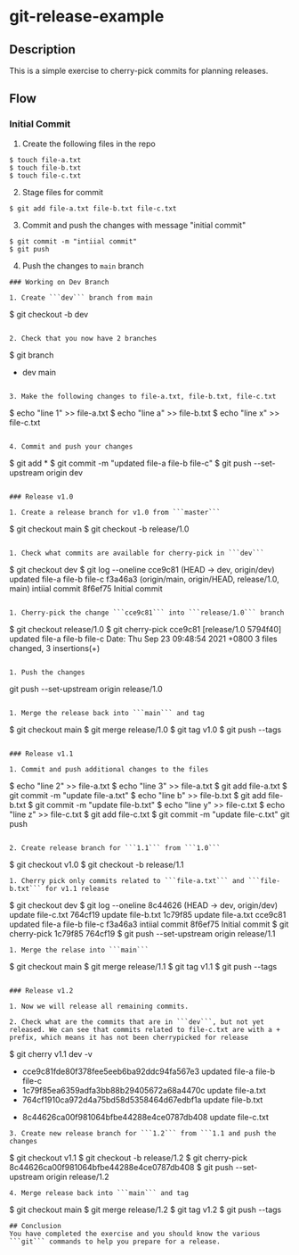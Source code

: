 # git-release-example

## Description
This is a simple exercise to cherry-pick commits for planning releases. 

## Flow

### Initial Commit

1. Create the following files in the repo
```
$ touch file-a.txt
$ touch file-b.txt
$ touch file-c.txt
```
2. Stage files for commit
```
$ git add file-a.txt file-b.txt file-c.txt
```
3. Commit and push the changes with message "initial commit"
```
$ git commit -m "intiial commit"
$ git push
```
4. Push the changes to ```main``` branch
```
### Working on Dev Branch

1. Create ```dev``` branch from main

```
$ git checkout -b dev
```

2. Check that you now have 2 branches

```
$ git branch
* dev
  main
```

3. Make the following changes to file-a.txt, file-b.txt, file-c.txt

```
$ echo "line 1" >> file-a.txt
$ echo "line a" >> file-b.txt
$ echo "line x" >> file-c.txt
```

4. Commit and push your changes

```
$ git add *
$ git commit -m "updated file-a file-b file-c"
$ git push --set-upstream origin dev
```

### Release v1.0

1. Create a release branch for v1.0 from ```master```

```
$ git checkout main
$ git checkout -b release/1.0 
```

1. Check what commits are available for cherry-pick in ```dev```

```
$ git checkout dev
$ git log --oneline
cce9c81 (HEAD -> dev, origin/dev) updated file-a file-b file-c
f3a46a3 (origin/main, origin/HEAD, release/1.0, main) intiial commit
8f6ef75 Initial commit
```

1. Cherry-pick the change ```cce9c81``` into ```release/1.0``` branch

```
$ git checkout release/1.0
$ git cherry-pick cce9c81
[release/1.0 5794f40] updated file-a file-b file-c
 Date: Thu Sep 23 09:48:54 2021 +0800
 3 files changed, 3 insertions(+)
```

1. Push the changes

```
git push --set-upstream origin release/1.0
```

1. Merge the release back into ```main``` and tag

```
$ git checkout main
$ git merge release/1.0
$ git tag v1.0
$ git push --tags
```

### Release v1.1

1. Commit and push additional changes to the files

```
$ echo "line 2" >> file-a.txt
$ echo "line 3" >> file-a.txt
$ git add file-a.txt
$ git commit -m "update file-a.txt"
$ echo "line b" >> file-b.txt
$ git add file-b.txt
$ git commit -m "update file-b.txt"
$ echo "line y" >> file-c.txt
$ echo "line z" >> file-c.txt
$ git add file-c.txt
$ git commit -m "update file-c.txt"
git push
```

2. Create release branch for ```1.1``` from ```1.0```

```
$ git checkout v1.0
$ git checkout -b release/1.1
```
1. Cherry pick only commits related to ```file-a.txt``` and ```file-b.txt``` for v1.1 release

```
$ git checkout dev
$ git log --oneline
8c44626 (HEAD -> dev, origin/dev) update file-c.txt
764cf19 update file-b.txt
1c79f85 update file-a.txt
cce9c81 updated file-a file-b file-c
f3a46a3 intiial commit
8f6ef75 Initial commit
$ git cherry-pick 1c79f85 764cf19
$ git push --set-upstream origin release/1.1
```
1. Merge the relase into ```main```

```
$ git checkout main
$ git merge release/1.1
$ git tag v1.1
$ git push --tags
```

### Release v1.2

1. Now we will release all remaining commits.

2. Check what are the commits that are in ```dev```, but not yet released. We can see that commits related to file-c.txt are with a + prefix, which means it has not been cherrypicked for release
```
$ git cherry v1.1 dev -v
- cce9c81fde80f378fee5eeb6ba92ddc94fa567e3 updated file-a file-b file-c
- 1c79f85ea6359adfa3bb88b29405672a68a4470c update file-a.txt
- 764cf1910ca972d4a75bd58d5358464d67edbf1a update file-b.txt
+ 8c44626ca00f981064bfbe44288e4ce0787db408 update file-c.txt
```
3. Create new release branch for ```1.2``` from ```1.1 and push the changes
```
$ git checkout v1.1
$ git checkout -b release/1.2
$ git cherry-pick 8c44626ca00f981064bfbe44288e4ce0787db408
$ git push --set-upstream origin release/1.2
```
4. Merge release back into ```main``` and tag
```
$ git checkout main
$ git merge release/1.2
$ git tag v1.2
$ git push --tags
```
## Conclusion
You have completed the exercise and you should know the various ```git``` commands to help you prepare for a release.
